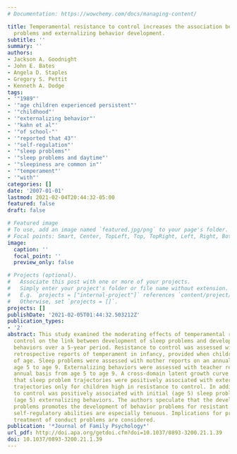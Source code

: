 ```yaml
---
# Documentation: https://wowchemy.com/docs/managing-content/

title: Temperamental resistance to control increases the association between sleep
  problems and externalizing behavior development.
subtitle: ''
summary: ''
authors:
- Jackson A. Goodnight
- John E. Bates
- Angela D. Staples
- Gregory S. Pettit
- Kenneth A. Dodge
tags:
- '"1989"'
- '"age children experienced persistent"'
- '"childhood"'
- '"externalizing behavior"'
- '"kahn et al"'
- '"of school-"'
- '"reported that 43"'
- '"self-regulation"'
- '"sleep problems"'
- '"sleep problems and daytime"'
- '"sleepiness are common in"'
- '"temperament"'
- '"with"'
categories: []
date: '2007-01-01'
lastmod: 2021-02-04T20:44:32-05:00
featured: false
draft: false

# Featured image
# To use, add an image named `featured.jpg/png` to your page's folder.
# Focal points: Smart, Center, TopLeft, Top, TopRight, Left, Right, BottomLeft, Bottom, BottomRight.
image:
  caption: ''
  focal_point: ''
  preview_only: false

# Projects (optional).
#   Associate this post with one or more of your projects.
#   Simply enter your project's folder or file name without extension.
#   E.g. `projects = ["internal-project"]` references `content/project/deep-learning/index.md`.
#   Otherwise, set `projects = []`.
projects: []
publishDate: '2021-02-05T01:44:32.503212Z'
publication_types:
- '2'
abstract: This study examined the moderating effects of temperamental resistance to
  control on the link between development of sleep problems and development of externalizing
  behaviors over a 5-year period. Resistance to control was assessed with mothers'
  retrospective reports of temperament in infancy, provided when children were 5 years
  of age. Sleep problems were assessed with mother reports on an annual basis from
  age 5 to age 9. Externalizing behaviors were assessed with teacher reports on an
  annual basis from age 5 to age 9. A cross-domain latent growth curve model indicated
  that sleep problem trajectories were positively associated with externalizing behavior
  trajectories only for children high in resistance to control. In addition, resistance
  to control was positively associated with initial (age 5) sleep problems and initial
  (age 5) externalizing behaviors. The authors speculate that the development of sleep
  problems promotes the development of behavior problems for resistant children, whose
  self-regulatory abilities are especially tenuous. Implications for prevention and
  treatment of conduct problems are considered.
publication: '*Journal of Family Psychology*'
url_pdf: http://doi.apa.org/getdoi.cfm?doi=10.1037/0893-3200.21.1.39
doi: 10.1037/0893-3200.21.1.39
---
```

